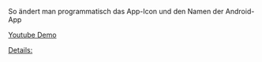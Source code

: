 
So ändert man programmatisch das App-Icon und den Namen der Android-App

[Youtube Demo](https://youtu.be/G0i4AsisA3o)


[Details:](https://www.jentsch.io/so-andert-man-programmatisch-das-app-icon-und-den-namen-der-android-app/)
